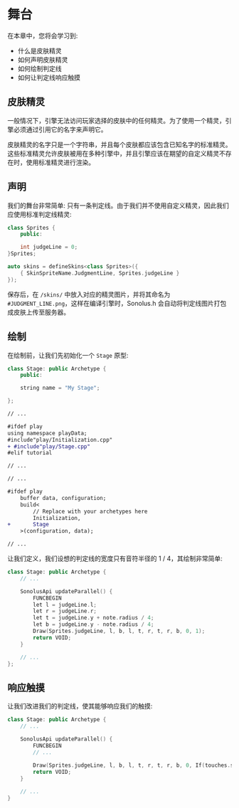 # 舞台

在本章中，您将会学习到:

- 什么是皮肤精灵
- 如何声明皮肤精灵
- 如何绘制判定线
- 如何让判定线响应触摸

## 皮肤精灵

一般情况下，引擎无法访问玩家选择的皮肤中的任何精灵。为了使用一个精灵，引擎必须通过引用它的名字来声明它。

皮肤精灵的名字只是一个字符串，并且每个皮肤都应该包含已知名字的标准精灵。这些标准精灵允许皮肤被用在多种引擎中，并且引擎应该在期望的自定义精灵不存在时，使用标准精灵进行渲染。

## 声明

我们的舞台非常简单: 只有一条判定线。由于我们并不使用自定义精灵，因此我们应使用标准判定线精灵:

```cpp title='/engine/skins.cpp'
class Sprites {
	public:

    int judgeLine = 0;
}Sprites;

auto skins = defineSkins<class Sprites>({
    { SkinSpriteName.JudgmentLine, Sprites.judgeLine }
});
```

保存后，在 `/skins/` 中放入对应的精灵图片，并将其命名为 `#JUDGMENT_LINE.png`，这样在编译引擎时，Sonolus.h 会自动将判定线图片打包成皮肤上传至服务器。

## 绘制

在绘制前，让我们先初始化一个 `Stage` 原型:

```cpp title="/engine/play/Initialization.cpp" 
class Stage: public Archetype {
    public:

    string name = "My Stage";

};
```

```diff title="/engine/engine.cpp"
// ...

#ifdef play
using namespace playData;
#include"play/Initialization.cpp"
+ #include"play/Stage.cpp"
#elif tutorial

// ...
```

```diff title="/main.cpp"
// ...

#ifdef play
    buffer data, configuration;
    build<
        // Replace with your archetypes here
        Initialization,
+       Stage
    >(configuration, data);

// ...
```

让我们定义，我们设想的判定线的宽度只有音符半径的 1 / 4，其绘制非常简单:

```cpp title='/engine/play/Stage.cpp'
class Stage: public Archetype {
    // ...

    SonolusApi updateParallel() {
        FUNCBEGIN
        let l = judgeLine.l;
        let r = judgeLine.r;
        let t = judgeLine.y + note.radius / 4;
        let b = judgeLine.y - note.radius / 4;
        Draw(Sprites.judgeLine, l, b, l, t, r, t, r, b, 0, 1);
        return VOID;
    }

    // ...
};
```

## 响应触摸

让我们改进我们的判定线，使其能够响应我们的触摸:

```cpp title='/engine/play/Stage.cpp'
class Stage: public Archetype {
    // ...

    SonolusApi updateParallel() {
        FUNCBEGIN
        // ...
        
        Draw(Sprites.judgeLine, l, b, l, t, r, t, r, b, 0, If(touches.size(), 1, 0.5));
        return VOID;
    }

    // ...
}
```